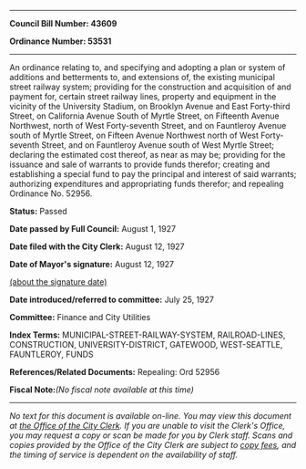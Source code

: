 

********

**Council Bill Number: 43609**
   
**Ordinance Number: 53531**
********

 An ordinance relating to, and specifying and adopting a plan or system of additions and betterments to, and extensions of, the existing municipal street railway system; providing for the construction and acquisition of and payment for, certain street railway lines, property and equipment in the vicinity of the University Stadium, on Brooklyn Avenue and East Forty-third Street, on California Avenue South of Myrtle Street, on Fifteenth Avenue Northwest, north of West Forty-seventh Street, and on Fauntleroy Avenue south of Myrtle Street, on Fifteen Avenue Northwest north of West Forty-seventh Street, and on Fauntleroy Avenue south of West Myrtle Street; declaring the estimated cost thereof, as near as may be; providing for the issuance and sale of warrants to provide funds therefor; creating and establishing a special fund to pay the principal and interest of said warrants; authorizing expenditures and appropriating funds therefor; and repealing Ordinance No. 52956.

**Status:** Passed
   
**Date passed by Full Council:** August 1, 1927
   
**Date filed with the City Clerk:** August 12, 1927
   
**Date of Mayor's signature:** August 12, 1927
   
[(about the signature date)](/~public/approvaldate.htm)
   
   
   
**Date introduced/referred to committee:** July 25, 1927
   
**Committee:** Finance and City Utilities
   
   
**Index Terms:** MUNICIPAL-STREET-RAILWAY-SYSTEM, RAILROAD-LINES, CONSTRUCTION, UNIVERSITY-DISTRICT, GATEWOOD, WEST-SEATTLE, FAUNTLEROY, FUNDS

**References/Related Documents:** Repealing: Ord 52956

**Fiscal Note:**_(No fiscal note available at this time)_
********

_No text for this document is available on-line. You may view this document at [the Office of the City Clerk](http://www.seattle.gov/leg/clerk/contactUs.htm). If you are unable to visit the Clerk's Office, you may request a copy or scan be made for you by Clerk staff. Scans and copies provided by the Office of the City Clerk are subject to [copy fees](http://clerk.seattle.gov/~public/clerkfees.htm), and the timing of service is dependent on the availability of staff._

